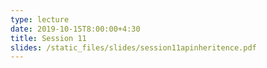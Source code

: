 ```yaml
---
type: lecture
date: 2019-10-15T8:00:00+4:30
title: Session 11
slides: /static_files/slides/session11apinheritence.pdf
---
```


